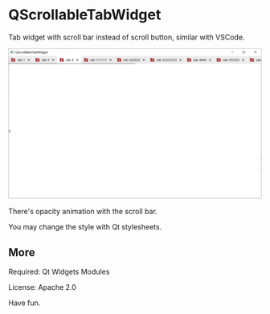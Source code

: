 # QScrollableTabWidget

Tab widget with scroll bar instead of scroll button, similar with VSCode.

![Display](./docs/display.png)

There's opacity animation with the scroll bar.

You may change the style with Qt stylesheets.

## More

Required: Qt Widgets Modules

License: Apache 2.0

Have fun.